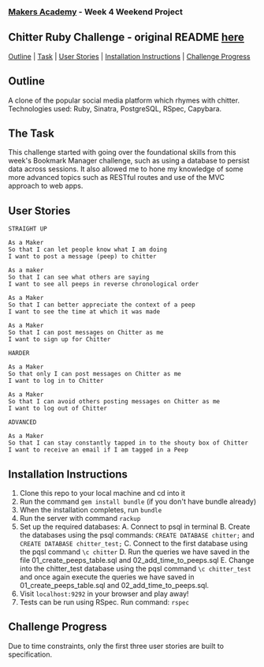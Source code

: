 ### [Makers Academy](http://www.makersacademy.com) - Week 4 Weekend Project

Chitter Ruby Challenge - original README [here](https://github.com/makersacademy/chitter-challenge/blob/master/README.md)
-

[Outline](#Outline) | [Task](#Task) | [User Stories](#User_Stories) | [Installation Instructions](#Installation_Instructions) | [Challenge Progress](#Challenge_Progress)

## <a name="Outline">Outline</a>

A clone of the popular social media platform which rhymes with chitter.
Technologies used: Ruby, Sinatra, PostgreSQL, RSpec, Capybara.

## <a name="Task">The Task</a>

This challenge started with going over the foundational skills from this week's Bookmark Manager challenge, such as using a database to persist data across sessions. It also allowed me to hone my knowledge of some more advanced topics such as RESTful routes and use of the MVC approach to web apps.

## <a name="User_Stories">User Stories</a>

```
STRAIGHT UP

As a Maker
So that I can let people know what I am doing  
I want to post a message (peep) to chitter

As a maker
So that I can see what others are saying  
I want to see all peeps in reverse chronological order

As a Maker
So that I can better appreciate the context of a peep
I want to see the time at which it was made

As a Maker
So that I can post messages on Chitter as me
I want to sign up for Chitter

HARDER

As a Maker
So that only I can post messages on Chitter as me
I want to log in to Chitter

As a Maker
So that I can avoid others posting messages on Chitter as me
I want to log out of Chitter

ADVANCED

As a Maker
So that I can stay constantly tapped in to the shouty box of Chitter
I want to receive an email if I am tagged in a Peep
```

## <a name="Installation_Instructions">Installation Instructions</a>

1. Clone this repo to your local machine and cd into it
2. Run the command `gem install bundle` (if you don't have bundle already)
3. When the installation completes, run `bundle`
4. Run the server with command `rackup`
5. Set up the required databases:
    A. Connect to psql in terminal
    B. Create the databases using the psql commands: `CREATE DATABASE chitter;` and `CREATE DATABASE chitter_test;`
    C. Connect to the first database using the pqsl command `\c chitter`
    D. Run the queries we have saved in the file 01_create_peeps_table.sql and 02_add_time_to_peeps.sql
    E. Change into the chitter_test database using the pqsl command `\c chitter_test` and once again execute the queries we have saved in 01_create_peeps_table.sql and 02_add_time_to_peeps.sql.
6. Visit `localhost:9292` in your browser and play away!
7. Tests can be run using RSpec. Run command: `rspec`

## <a name="Challenge_Progress">Challenge Progress</a>

Due to time constraints, only the first three user stories are built to specification. 